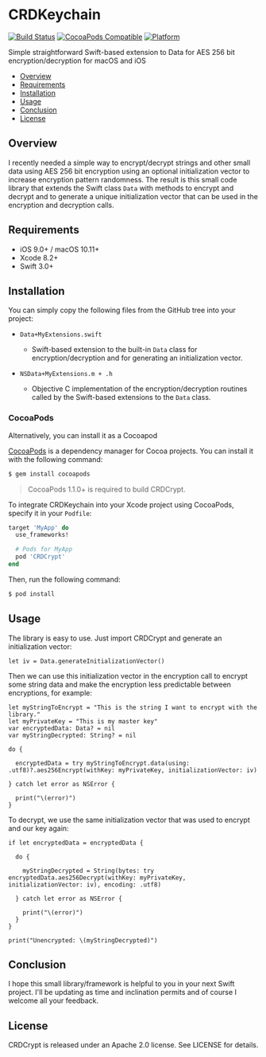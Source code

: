 # CRDKeychain
[![Build Status](https://travis-ci.org/cdisdero/CRDCrypt.svg?branch=master)](https://travis-ci.org/cdisdero/CRDCrypt)
[![CocoaPods Compatible](https://img.shields.io/cocoapods/v/CRDCrypt.svg)](https://img.shields.io/cocoapods/v/CRDCrypt.svg)
[![Platform](https://img.shields.io/cocoapods/p/CRDCrypt.svg?style=flat)](http://cocoadocs.org/docsets/CRDCrypt)

Simple straightforward Swift-based extension to Data for AES 256 bit encryption/decryption for macOS and iOS

- [Overview](#overview)
- [Requirements](#requirements)
- [Installation](#installation)
- [Usage](#usage)
- [Conclusion](#conclusion)
- [License](#license)

## Overview
I recently needed a simple way to encrypt/decrypt strings and other small data using AES 256 bit encryption using an optional initialization vector to increase encryption pattern randomness.  The result is this small code library that extends the Swift class `Data` with methods to encrypt and decrypt and to generate a unique initialization vector that can be used in the encryption and decryption calls.

## Requirements
- iOS 9.0+ / macOS 10.11+
- Xcode 8.2+
- Swift 3.0+

## Installation
You can simply copy the following files from the GitHub tree into your project:

  * `Data+MyExtensions.swift`
    - Swift-based extension to the built-in `Data` class for encryption/decryption and for generating an initialization vector.

  * `NSData+MyExtensions.m + .h`
    - Objective C implementation of the encryption/decryption routines called by the Swift-based extensions to the `Data` class.

### CocoaPods
Alternatively, you can install it as a Cocoapod

[CocoaPods](http://cocoapods.org) is a dependency manager for Cocoa projects. You can install it with the following command:

```bash
$ gem install cocoapods
```

> CocoaPods 1.1.0+ is required to build CRDCrypt.

To integrate CRDKeychain into your Xcode project using CocoaPods, specify it in your `Podfile`:

```ruby
target 'MyApp' do
  use_frameworks!

  # Pods for MyApp
  pod 'CRDCrypt'
end
```

Then, run the following command:

```bash
$ pod install
```

## Usage
The library is easy to use.  Just import CRDCrypt and generate an initialization vector:

```
let iv = Data.generateInitializationVector()
```

Then we can use this initialization vector in the encryption call to encrypt some string data and make the encryption less predictable between encryptions, for example:

```
let myStringToEncrypt = "This is the string I want to encrypt with the library."
let myPrivateKey = "This is my master key"
var encryptedData: Data? = nil
var myStringDecrypted: String? = nil

do {

  encryptedData = try myStringToEncrypt.data(using: .utf8)?.aes256Encrypt(withKey: myPrivateKey, initializationVector: iv)

} catch let error as NSError {

  print("\(error)")
}

```

To decrypt, we use the same initialization vector that was used to encrypt and our key again:

```
if let encryptedData = encryptedData {

  do {

    myStringDecrypted = String(bytes: try encryptedData.aes256Decrypt(withKey: myPrivateKey, initializationVector: iv), encoding: .utf8)

  } catch let error as NSError {

    print("\(error)")
  }
}

print("Unencrypted: \(myStringDecrypted)")
```

## Conclusion
I hope this small library/framework is helpful to you in your next Swift project.  I'll be updating as time and inclination permits and of course I welcome all your feedback.

## License
CRDCrypt is released under an Apache 2.0 license. See LICENSE for details.
